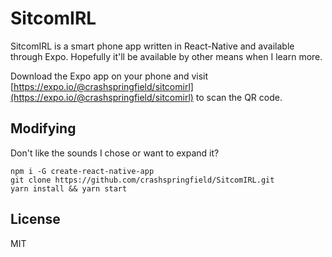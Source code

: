 # SitcomIRL
SitcomIRL is a smart phone app written in React-Native and available through Expo. Hopefully it'll be available by other means when I learn more.

Download the Expo app on your phone and visit [https://expo.io/@crashspringfield/sitcomirl](https://expo.io/@crashspringfield/sitcomirl) to scan the QR code.

## Modifying
Don't like the sounds I chose or want to expand it?

    npm i -G create-react-native-app
    git clone https://github.com/crashspringfield/SitcomIRL.git
    yarn install && yarn start

## License
MIT

